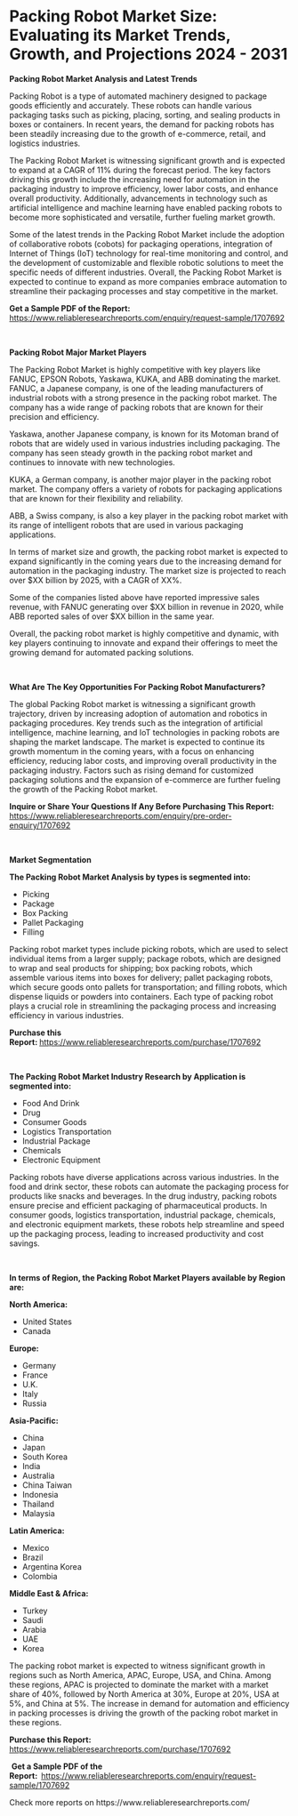 <p><h1>Packing Robot Market Size: Evaluating its Market Trends, Growth, and Projections 2024 - 2031</h1></p><p><strong>Packing Robot Market Analysis and Latest Trends</strong></p>
<p><p>Packing Robot is a type of automated machinery designed to package goods efficiently and accurately. These robots can handle various packaging tasks such as picking, placing, sorting, and sealing products in boxes or containers. In recent years, the demand for packing robots has been steadily increasing due to the growth of e-commerce, retail, and logistics industries.</p><p>The Packing Robot Market is witnessing significant growth and is expected to expand at a CAGR of 11% during the forecast period. The key factors driving this growth include the increasing need for automation in the packaging industry to improve efficiency, lower labor costs, and enhance overall productivity. Additionally, advancements in technology such as artificial intelligence and machine learning have enabled packing robots to become more sophisticated and versatile, further fueling market growth.</p><p>Some of the latest trends in the Packing Robot Market include the adoption of collaborative robots (cobots) for packaging operations, integration of Internet of Things (IoT) technology for real-time monitoring and control, and the development of customizable and flexible robotic solutions to meet the specific needs of different industries. Overall, the Packing Robot Market is expected to continue to expand as more companies embrace automation to streamline their packaging processes and stay competitive in the market.</p></p>
<p><strong>Get a Sample PDF of the Report:&nbsp;</strong> <a href="https://www.reliableresearchreports.com/enquiry/request-sample/1707692">https://www.reliableresearchreports.com/enquiry/request-sample/1707692</a></p>
<p>&nbsp;</p>
<p><strong>Packing Robot Major Market Players</strong></p>
<p><p>The Packing Robot Market is highly competitive with key players like FANUC, EPSON Robots, Yaskawa, KUKA, and ABB dominating the market. FANUC, a Japanese company, is one of the leading manufacturers of industrial robots with a strong presence in the packing robot market. The company has a wide range of packing robots that are known for their precision and efficiency.</p><p>Yaskawa, another Japanese company, is known for its Motoman brand of robots that are widely used in various industries including packaging. The company has seen steady growth in the packing robot market and continues to innovate with new technologies.</p><p>KUKA, a German company, is another major player in the packing robot market. The company offers a variety of robots for packaging applications that are known for their flexibility and reliability.</p><p>ABB, a Swiss company, is also a key player in the packing robot market with its range of intelligent robots that are used in various packaging applications.</p><p>In terms of market size and growth, the packing robot market is expected to expand significantly in the coming years due to the increasing demand for automation in the packaging industry. The market size is projected to reach over $XX billion by 2025, with a CAGR of XX%.</p><p>Some of the companies listed above have reported impressive sales revenue, with FANUC generating over $XX billion in revenue in 2020, while ABB reported sales of over $XX billion in the same year.</p><p>Overall, the packing robot market is highly competitive and dynamic, with key players continuing to innovate and expand their offerings to meet the growing demand for automated packing solutions.</p></p>
<p>&nbsp;</p>
<p><strong>What Are The Key Opportunities For Packing Robot Manufacturers?</strong></p>
<p><p>The global Packing Robot market is witnessing a significant growth trajectory, driven by increasing adoption of automation and robotics in packaging procedures. Key trends such as the integration of artificial intelligence, machine learning, and IoT technologies in packing robots are shaping the market landscape. The market is expected to continue its growth momentum in the coming years, with a focus on enhancing efficiency, reducing labor costs, and improving overall productivity in the packaging industry. Factors such as rising demand for customized packaging solutions and the expansion of e-commerce are further fueling the growth of the Packing Robot market.</p></p>
<p><strong>Inquire or Share Your Questions If Any Before Purchasing This Report:</strong> <a href="https://www.reliableresearchreports.com/enquiry/pre-order-enquiry/1707692">https://www.reliableresearchreports.com/enquiry/pre-order-enquiry/1707692</a></p>
<p>&nbsp;</p>
<p><strong>Market Segmentation</strong></p>
<p><strong>The Packing Robot Market Analysis by types is segmented into:</strong></p>
<p><ul><li>Picking</li><li>Package</li><li>Box Packing</li><li>Pallet Packaging</li><li>Filling</li></ul></p>
<p><p>Packing robot market types include picking robots, which are used to select individual items from a larger supply; package robots, which are designed to wrap and seal products for shipping; box packing robots, which assemble various items into boxes for delivery; pallet packaging robots, which secure goods onto pallets for transportation; and filling robots, which dispense liquids or powders into containers. Each type of packing robot plays a crucial role in streamlining the packaging process and increasing efficiency in various industries.</p></p>
<p><strong>Purchase this Report:&nbsp;</strong><a href="https://www.reliableresearchreports.com/purchase/1707692">https://www.reliableresearchreports.com/purchase/1707692</a></p>
<p>&nbsp;</p>
<p><strong>The Packing Robot Market Industry Research by Application is segmented into:</strong></p>
<p><ul><li>Food And Drink</li><li>Drug</li><li>Consumer Goods</li><li>Logistics Transportation</li><li>Industrial Package</li><li>Chemicals</li><li>Electronic Equipment</li></ul></p>
<p><p>Packing robots have diverse applications across various industries. In the food and drink sector, these robots can automate the packaging process for products like snacks and beverages. In the drug industry, packing robots ensure precise and efficient packaging of pharmaceutical products. In consumer goods, logistics transportation, industrial package, chemicals, and electronic equipment markets, these robots help streamline and speed up the packaging process, leading to increased productivity and cost savings.</p></p>
<p>&nbsp;</p>
<p><strong>In terms of Region, the Packing Robot Market Players available by Region are:</strong></p>
<p>
    <p> <strong> North America: </strong>
        <ul>
            <li>United States</li>
            <li>Canada</li>
        </ul>
        </p> 
    <p> <strong> Europe: </strong>
        <ul>
            <li>Germany</li>
            <li>France</li>
            <li>U.K.</li>
            <li>Italy</li>
            <li>Russia</li>
        </ul>
        </p> 
    <p> <strong> Asia-Pacific: </strong>
        <ul>
            <li>China</li>
            <li>Japan</li>
            <li>South Korea</li>
            <li>India</li>
            <li>Australia</li>
            <li>China Taiwan</li>
            <li>Indonesia</li>
            <li>Thailand</li>
            <li>Malaysia</li>
        </ul>
        </p> 
    <p> <strong> Latin America: </strong>
        <ul>
            <li>Mexico</li>
            <li>Brazil</li>
            <li>Argentina Korea</li>
            <li>Colombia</li>
        </ul>
        </p> 
    <p> <strong> Middle East & Africa: </strong>
        <ul>
            <li>Turkey</li>
            <li>Saudi</li>
            <li>Arabia</li>
            <li>UAE</li>
            <li>Korea</li>
        </ul>
    </p>
    </p>
<p><p>The packing robot market is expected to witness significant growth in regions such as North America, APAC, Europe, USA, and China. Among these regions, APAC is projected to dominate the market with a market share of 40%, followed by North America at 30%, Europe at 20%, USA at 5%, and China at 5%. The increase in demand for automation and efficiency in packing processes is driving the growth of the packing robot market in these regions.</p></p>
<p><strong>Purchase this Report: </strong><a href="https://www.reliableresearchreports.com/purchase/1707692">https://www.reliableresearchreports.com/purchase/1707692</a></p>
<p>&nbsp;<strong>Get a Sample PDF of the Report:&nbsp;&nbsp;</strong><a href="https://www.reliableresearchreports.com/enquiry/request-sample/1707692">https://www.reliableresearchreports.com/enquiry/request-sample/1707692</a></p>
<p><strong></strong></p>
<p>Check more reports on https://www.reliableresearchreports.com/</p>